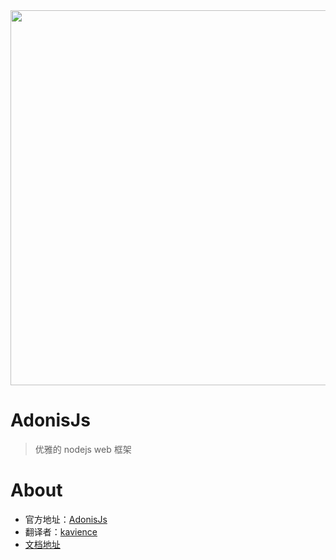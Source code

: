 <div align="center">
  <img src="https://res.cloudinary.com/adonisjs/image/upload/q_100/v1558612869/adonis-readme_zscycu.jpg" width="600px">
</div>

# AdonisJs
> 优雅的 nodejs web 框架

# About
- 官方地址：[AdonisJs](https://github.com/adonisjs/adonis-framework) 
- 翻译者：[kavience](http://www.kavience.com)
- [文档地址](https://kavience.github.io/adonisjs-cn)